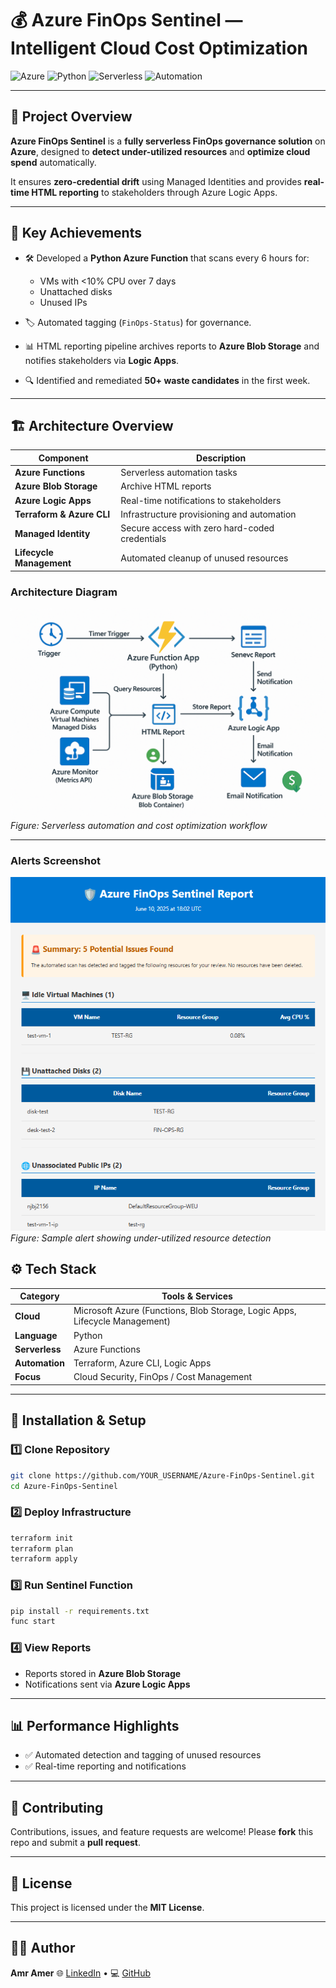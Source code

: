 # 💰 Azure FinOps Sentinel — Intelligent Cloud Cost Optimization

![Azure](https://img.shields.io/badge/Azure-Cloud-blue?logo=microsoftazure\&logoColor=white)
![Python](https://img.shields.io/badge/Python-DarkBlue?logo=python\&logoColor=white)
![Serverless](https://img.shields.io/badge/Serverless-Yes-lightgrey)
![Automation](https://img.shields.io/badge/Automation-Enabled-green)

---

## 🌟 Project Overview

**Azure FinOps Sentinel** is a **fully serverless FinOps governance solution** on **Azure**, designed to **detect under-utilized resources** and **optimize cloud spend** automatically.

It ensures **zero-credential drift** using Managed Identities and provides **real-time HTML reporting** to stakeholders through Azure Logic Apps.

---

## 🚀 Key Achievements

* 🛠 Developed a **Python Azure Function** that scans every 6 hours for:

  * VMs with <10% CPU over 7 days
  * Unattached disks
  * Unused IPs
* 🏷 Automated tagging (`FinOps-Status`) for governance.
* 📊 HTML reporting pipeline archives reports to **Azure Blob Storage** and notifies stakeholders via **Logic Apps**.
* 🔍 Identified and remediated **50+ waste candidates** in the first week.

---

## 🏗️ Architecture Overview

| Component                 | Description                                    |
| ------------------------- | ---------------------------------------------- |
| **Azure Functions**       | Serverless automation tasks                    |
| **Azure Blob Storage**    | Archive HTML reports                           |
| **Azure Logic Apps**      | Real-time notifications to stakeholders        |
| **Terraform & Azure CLI** | Infrastructure provisioning and automation     |
| **Managed Identity**      | Secure access with zero hard-coded credentials |
| **Lifecycle Management**  | Automated cleanup of unused resources          |

### Architecture Diagram

![Workflow](workflow.png "Azure FinOps Workflow")
*Figure: Serverless automation and cost optimization workflow*

---

### Alerts Screenshot

![Alerts](alert.png "FinOps Alerts")
*Figure: Sample alert showing under-utilized resource detection*



## ⚙️ Tech Stack

| Category       | Tools & Services                                                            |
| -------------- | --------------------------------------------------------------------------- |
| **Cloud**      | Microsoft Azure (Functions, Blob Storage, Logic Apps, Lifecycle Management) |
| **Language**   | Python                                                                      |
| **Serverless** | Azure Functions                                                             |
| **Automation** | Terraform, Azure CLI, Logic Apps                                            |
| **Focus**      | Cloud Security, FinOps / Cost Management                                    |

---

## 🔧 Installation & Setup

### 1️⃣ Clone Repository

```bash
git clone https://github.com/YOUR_USERNAME/Azure-FinOps-Sentinel.git
cd Azure-FinOps-Sentinel
```

### 2️⃣ Deploy Infrastructure

```bash
terraform init
terraform plan
terraform apply
```

### 3️⃣ Run Sentinel Function

```bash
pip install -r requirements.txt
func start
```

### 4️⃣ View Reports

* Reports stored in **Azure Blob Storage**
* Notifications sent via **Azure Logic Apps**

---

## 📊 Performance Highlights

* ✅ Automated detection and tagging of unused resources
* ✅ Real-time reporting and notifications

---

## 🤝 Contributing

Contributions, issues, and feature requests are welcome!
Please **fork** this repo and submit a **pull request**.

---

## 📜 License

This project is licensed under the **MIT License**.

---

## 👨‍💻 Author

**Amr Amer**
🌐 [LinkedIn](https://www.linkedin.com/in/amr-amer) • 💻 [GitHub](https://github.com/ammr102)

